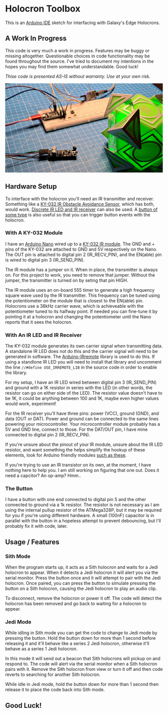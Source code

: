 # Holocron Toolbox
This is an [Arduino IDE](https://www.arduino.cc/en/software) sketch for interfacing with Galaxy's Edge Holocrons. 

## A Work In Progress
This code is very much a work in progress. Features may be buggy or missing altogether. Questionable choices in
code functionality may be found throughout the source. I've tried to document my intentions in the hopes you may
find them somewhat understandable. Good luck!

*Thise code is presented AS-IS without warranty. Use at your own risk.*

![An Aruino Nano on a breadboard with a KY-032 module pointed at a series 2 holocron.](images/device_setup.jpg)

## Hardware Setup
To interface with the holocron you'll need an IR transmitter and receiver. Something like a 
[KY-032 IR Obstacle Avoidance Sensor](https://www.ebay.com/sch/i.html?_nkw=KY-032&_sacat=0), which has both, would
work. [Discrete IR LED and IR receiver](https://www.amazon.com/dp/B06XYNDRGF/) can also be used. A 
[button of some type](https://www.ebay.com/sch/i.html?_nkw=momentary+push+button&_sacat=0&_sop=15) is also useful 
so that you can trigger button events with the holocron.

### With A KY-032 Module
I have an [Arduino Nano](https://www.ebay.com/sch/i.html?_nkw=Arduino%20Nano) wired up to a 
[KY-032 IR module](https://www.ebay.com/sch/i.html?_nkw=KY-032&_sacat=0).
The GND and + pins of the KY-032 are attached to GND and 5V respectively on the Nano. The OUT pin is attached to 
digital pin 2 (IR_RECV_PIN), and the EN(able) pin is wired to digital pin 3 (IR_SEND_PIN).

The IR module has a jumper on it. When in place, the transmitter is always on. For this project to work, you need to 
remove that jumper. Without the jumper, the transmitter is turned on by seting that pin HIGH.

The IR module uses an on-board 555 timer to generate a high frequency square wave used by the IR transmitter. This
frequency can be tuned using the potentiometer on the module that is closest to the EN(able) pin. Holocrons use a 
38kHz carrier wave, which is achieveable with the potentiometer tuned to its halfway point. If needed you can fine-tune it
by pointing it at a holocron and changing the potentiometer until the Nano reports that it sees the holocron.

### With An IR LED and IR Receiver
The KY-032 module generates its own carrier signal when transmitting data. A standalone IR LED does not do this and
the carrier signal will need to be generated in software. The
[Arduino-IRremote](https://github.com/Arduino-IRremote/Arduino-IRremote/) library is used to do this. If using a
standlone IR LED you will need to install that library and uncomment the line `//#define USE_IRREMOTE_LIB` in the 
source code in order to enable the library.

For my setup, I have an IR LED wired between digital pin 3 (IR_SEND_PIN) and ground with a 1K resistor in series 
with the LED (in other words, the resistor can go on either side of the LED). The resistor value doesn't have to 
be 1K, it could be anything between 100 and 1K, maybe even higher values would work, experiment!

For the IR receiver you'll have three pins: power (VCC), ground (GND), and data (OUT or DAT). Power and ground can 
be connected to the same lines powering your microcontroller. Your microcontroller module probably has a 5V and GND
line, connect to those. For the DAT/OUT pin, I have mine connected to digital pin 2 (IR_RECV_PIN).

If you're unsure about the pinout of your IR module, unsure about the IR LED resistor, and want something the helps
simplify the hookup of these elements, look for Arduino friendly modules [such as these](https://www.amazon.com/dp/B08X2MFS6S/).

If you're trying to use an IR transistor on its own, at the moment, I have nothing here to help you. I am still 
working on figuring that one out. Does it need a capcitor? An op-amp? Hmm..

### The Button
I have a button with one end connected to digital pin 5 and the other connected to ground via a 1k resistor. The resistor
is not necessary as I am using the internal pullup resistor of the ATMega328P, but it may be required for you if you're using 
different hardware. A small (100nF) capacitor is in parallel with the button in a hopeless attempt to prevent debouncing, but I'll
probably fix it with code, later.

## Usage / Features

### Sith Mode
When the program starts up, it acts as a Sith holocron and waits for a Jedi holocron to appear. When it detects a Jedi holocron it 
will alert you via the serial monitor. Press the button once and it will attempt to pair with the Jedi holocron. Once paired, you 
can press the button to simulate pressing the button on a Sith holocron, causing the Jedi holocron to play an audio clip.

To disconnect, remove the holocron or power it off. The code will detect the holocron has been removed and go back to waiting for
a holocron to appear.

### Jedi Mode
While idling in Sith mode you can get the code to change to Jedi mode by pressing the button. Hold the button down for more
than 1 second before releasing it and it'll behave like a series 2 Jedi holocron, otherwise it'll behave as a series 1 Jedi
holocron.

In this mode it will send out a beacon that Sith holocrons will pickup on and respond to. The code will alert via the serial
monitor when a Sith holocron pairs with it. Remove the Sith holocron from view or turn it off and then code reverts to 
searching for another Sith holocron.

While idle in Jedi mode, hold the button down for more than 1 second then release it to place the code back into Sith mode.

## Good Luck!
